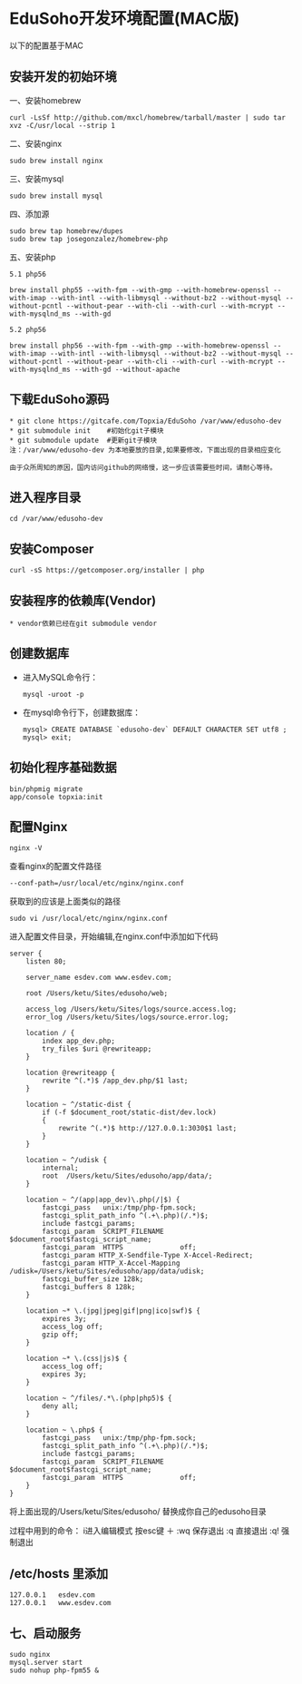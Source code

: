 # EduSoho开发环境配置(MAC版)

以下的配置基于MAC

## 安装开发的初始环境

一、安装homebrew 

    curl -LsSf http://github.com/mxcl/homebrew/tarball/master | sudo tar xvz -C/usr/local --strip 1

二、安装nginx 

    sudo brew install nginx

三、安装mysql

    sudo brew install mysql 

四、添加源 

    sudo brew tap homebrew/dupes 
    sudo brew tap josegonzalez/homebrew-php 

五、安装php 

    5.1 php56

    brew install php55 --with-fpm --with-gmp --with-homebrew-openssl --with-imap --with-intl --with-libmysql --without-bz2 --without-mysql --without-pcntl --without-pear --with-cli --with-curl --with-mcrypt --with-mysqlnd_ms --with-gd

    5.2 php56

    brew install php56 --with-fpm --with-gmp --with-homebrew-openssl --with-imap --with-intl --with-libmysql --without-bz2 --without-mysql --without-pcntl --without-pear --with-cli --with-curl --with-mcrypt --with-mysqlnd_ms --with-gd --without-apache 

## 下载EduSoho源码

    * git clone https://gitcafe.com/Topxia/EduSoho /var/www/edusoho-dev
    * git submodule init    #初始化git子模块
    * git submodule update  #更新git子模块
    注：/var/www/edusoho-dev 为本地要放的目录,如果要修改，下面出现的目录相应变化

    由于众所周知的原因，国内访问github的网络慢，这一步应该需要些时间，请耐心等待。

## 进入程序目录

    cd /var/www/edusoho-dev

## 安装Composer

    curl -sS https://getcomposer.org/installer | php

## 安装程序的依赖库(Vendor)
    * vendor依赖已经在git submodule vendor

## 创建数据库

  * 进入MySQL命令行：

        mysql -uroot -p

  * 在mysql命令行下，创建数据库：

        mysql> CREATE DATABASE `edusoho-dev` DEFAULT CHARACTER SET utf8 ; 
        mysql> exit;


## 初始化程序基础数据

    bin/phpmig migrate
    app/console topxia:init


## 配置Nginx

    nginx -V 

查看nginx的配置文件路径

    --conf-path=/usr/local/etc/nginx/nginx.conf

获取到的应该是上面类似的路径

    sudo vi /usr/local/etc/nginx/nginx.conf

进入配置文件目录，开始编辑,在nginx.conf中添加如下代码

    server {
        listen 80;

        server_name esdev.com www.esdev.com;

        root /Users/ketu/Sites/edusoho/web;

        access_log /Users/ketu/Sites/logs/source.access.log;
        error_log /Users/ketu/Sites/logs/source.error.log;

        location / {
            index app_dev.php;
            try_files $uri @rewriteapp;
        }

        location @rewriteapp {
            rewrite ^(.*)$ /app_dev.php/$1 last;
        }

        location ~ ^/static-dist {
            if (-f $document_root/static-dist/dev.lock)
            {
                rewrite ^(.*)$ http://127.0.0.1:3030$1 last;
            }
        }

        location ~ ^/udisk {
            internal;
            root  /Users/ketu/Sites/edusoho/app/data/;
        }

        location ~ ^/(app|app_dev)\.php(/|$) {
            fastcgi_pass   unix:/tmp/php-fpm.sock;
            fastcgi_split_path_info ^(.+\.php)(/.*)$;
            include fastcgi_params;
            fastcgi_param  SCRIPT_FILENAME    $document_root$fastcgi_script_name;
            fastcgi_param  HTTPS              off;
            fastcgi_param HTTP_X-Sendfile-Type X-Accel-Redirect;
            fastcgi_param HTTP_X-Accel-Mapping /udisk=/Users/ketu/Sites/edusoho/app/data/udisk;
            fastcgi_buffer_size 128k;
            fastcgi_buffers 8 128k;
        }

        location ~* \.(jpg|jpeg|gif|png|ico|swf)$ {
            expires 3y;
            access_log off;
            gzip off;
        }

        location ~* \.(css|js)$ {
            access_log off;
            expires 3y;
        }

        location ~ ^/files/.*\.(php|php5)$ {
            deny all;
        }

        location ~ \.php$ {
            fastcgi_pass   unix:/tmp/php-fpm.sock;
            fastcgi_split_path_info ^(.+\.php)(/.*)$;
            include fastcgi_params;
            fastcgi_param  SCRIPT_FILENAME    $document_root$fastcgi_script_name;
            fastcgi_param  HTTPS              off;
        }
    }

将上面出现的/Users/ketu/Sites/edusoho/ 替换成你自己的edusoho目录

过程中用到的命令： i进入编辑模式  按esc键 ＋ :wq 保存退出 :q 直接退出 :q! 强制退出 

##  /etc/hosts 里添加 

    127.0.0.1   esdev.com
    127.0.0.1   www.esdev.com


## 七、启动服务

    sudo nginx 
    mysql.server start
    sudo nohup php-fpm55 &

